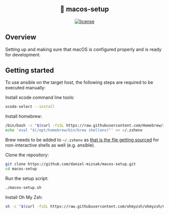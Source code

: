 ## <div align="center"> 🍎 macos-setup</div>

<div align="center">
<a href="https://img.shields.io/github/license/daniel-mizsak/macos-setup" target="_blank"><img src="https://img.shields.io/github/license/daniel-mizsak/macos-setup" alt="license"></a>
</div>

## Overview
Setting up and making sure that macOS is configured properly and is ready for development.

## Getting started
To use ansible on the target host, the following steps are required to be executed manually:

Install xcode command line tools:
```bash
xcode-select --install
```

Install homebrew:
```bash
/bin/bash -c "$(curl -fsSL https://raw.githubusercontent.com/Homebrew/install/HEAD/install.sh)"
echo 'eval "$(/opt/homebrew/bin/brew shellenv)"' >> ~/.zshenv
```
Brew needs to be added to `~/.zshenv` as [that is the file getting sourced](https://stackoverflow.com/questions/32306653/zshrc-is-not-loaded-in-ansible) for non-interactive shells as well (e.g. ansible).


Clone the repository:
```bash
git clone https://github.com/daniel-mizsak/macos-setup.git
cd macos-setup
```

Run the setup script:
```bash
./macos-setup.sh
```

Install Oh My Zsh:
```bash
sh -c "$(curl -fsSL https://raw.githubusercontent.com/ohmyzsh/ohmyzsh/master/tools/install.sh)"
```
